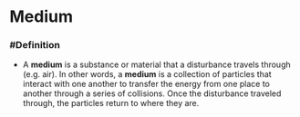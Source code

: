 # Medium
### #Definition 
- A **medium** is a substance or material that a disturbance travels through (e.g. air). In other words, a **medium** is a collection of particles that interact with one another to transfer the energy from one place to another through a series of collisions. Once the disturbance traveled through, the particles return to where they are.